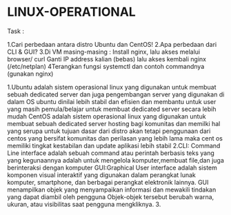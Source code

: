 # LINUX-OPERATIONAL

Task :

1.Cari perbedaan antara distro Ubuntu dan CentOS!
2.Apa perbedaan dari CLI & GUI?
3.Di VM masing-masing :
Install nginx, lalu akses melalui browser/ curl <ip kalian>
Ganti IP address kalian (bebas) lalu akses kembali nginx (/etc/netplan)
4Terangkan fungsi systemctl dan contoh commandnya (gunakan nginx)







1.Ubuntu adalah sistem operasional linux yang digunakan untuk membuat sebuah dedicated server dan juga pengembangan server yang digunakan di dalam OS ubuntu dinilai lebih stabil dan efisien
dan membantu untuk user yang masih pemula/belajar untuk membuat dedicated server secara lebih mudah
CentOS adalah sistem operasional linux yang digunakan untuk membuat sebuah dedicated server hosting bagi komunitas dan memilki hal yang serupa untuk tujuan dasar dari distro 
akan tetapi penggunaan dari centos yang bersifat komunitas dan perilasan yang lebih lama maka cent os memiliki tingkat kestabilan dan update aplikasi lebih stabil
2.CLI: Command Line interface adalah sebuah command atau perintah berbasis teks yang yang kegunaannya adalah untuk mengelola komputer,membuat file,dan juga berinteraksi dengan komputer
GUI:Graphical User interface adalah sistem komponen visual interaktif yang digunakan dalam perangkat lunak komputer, smartphone, dan berbagai perangkat elektronik lainnya. 
GUI menampilkan objek yang menyampaikan informasi dan mewakili tindakan yang dapat diambil oleh pengguna Objek-objek tersebut berubah warna, ukuran, atau visibilitas saat pengguna
mengkliknya.
3.

